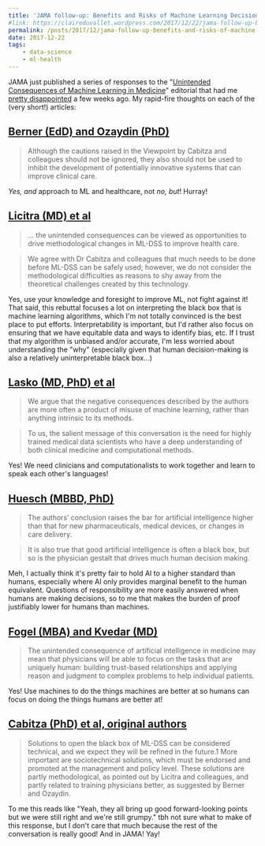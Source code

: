 ```yaml
---
title: 'JAMA follow-up: Benefits and Risks of Machine Learning Decision Support Systems'
#link: https://claireduvallet.wordpress.com/2017/12/22/jama-follow-up-benefits-and-risks-of-machine-learning-decision-support-systems/
permalink: /posts/2017/12/jama-follow-up-benefits-and-risks-of-machine-learning-decision-support-systems
date: 2017-12-22
tags:
    - data-science
    - ml-health
---
```



JAMA just published a series of responses to the "[Unintended Consequences of Machine Learning in Medicine](https://jamanetwork.com/journals/jama/fullarticle/2645762)" editorial that had me [pretty disappointed](https://claireduvallet.wordpress.com/2017/08/30/robots-arent-taking-doctors-jobs-and-its-okay-to-be-worried-they-might/) a few weeks ago. My rapid-fire thoughts on each of the (very short!) articles:  

## [Berner (EdD) and Ozaydin (PhD)](https://jamanetwork.com/journals/jama/fullarticle/2666494)

> Although the cautions raised in the Viewpoint by Cabitza and colleagues should not be ignored, they also should not be used to inhibit the development of potentially innovative systems that can improve clinical care.

_Yes, and_ approach to ML and healthcare, not _no, but_! Hurray!

## [Licitra (MD) et al](https://jamanetwork.com/journals/jama/fullarticle/2666496)

> ... the unintended consequences can be viewed as opportunities to drive methodological changes in ML-DSS to improve health care.

> We agree with Dr Cabitza and colleagues that much needs to be done before ML-DSS can be safely used; however, we do not consider the methodological difficulties as reasons to shy away from the theoretical challenges created by this technology.

Yes, use your knowledge and foresight to improve ML, not fight against it! That said, this rebuttal focuses a lot on interpreting the black box that is machine learning algorithms, which I'm not totally convinced is the best place to put efforts. Interpretability is important, but I'd rather also focus on ensuring that we have equitable data and ways to identify bias, etc. If I trust that my algorithm is unbiased and/or accurate, I'm less worried about understanding the "why" (especially given that human decision-making is also a relatively uninterpretable black box...)

## [Lasko (MD, PhD) et al](https://jamanetwork.com/journals/jama/fullarticle/2666495)

> We argue that the negative consequences described by the authors are more often a product of misuse of machine learning, rather than anything intrinsic to its methods.

> To us, the salient message of this conversation is the need for highly trained medical data scientists who have a deep understanding of both clinical medicine and computational methods.

Yes! We need clinicians and computationalists to work together and learn to speak each other's languages!

## [Huesch (MBBD, PhD)](https://jamanetwork.com/journals/jama/fullarticle/2666492)

> The authors’ conclusion raises the bar for artificial intelligence higher than that for new pharmaceuticals, medical devices, or changes in care delivery.

> It is also true that good artificial intelligence is often a black box, but so is the physician gestalt that drives much human decision making.

Meh, I actually think it's pretty fair to hold AI to a higher standard than humans, especially where AI only provides marginal benefit to the human equivalent. Questions of responsibility are more easily answered when humans are making decisions, so to me that makes the burden of proof justifiably lower for humans than machines.

## [Fogel (MBA) and Kvedar (MD)](https://jamanetwork.com/journals/jama/fullarticle/2666493)

> The unintended consequence of artificial intelligence in medicine may mean that physicians will be able to focus on the tasks that are uniquely human: building trust-based relationships and applying reason and judgment to complex problems to help individual patients.

Yes! Use machines to do the things machines are better at so humans can focus on doing the things humans are better at!

## [Cabitza (PhD) et al, original authors](https://jamanetwork.com/journals/jama/fullarticle/2666499)

> Solutions to open the black box of ML-DSS can be considered technical, and we expect they will be refined in the future.1 More important are sociotechnical solutions, which must be endorsed and promoted at the management and policy level. These solutions are partly methodological, as pointed out by Licitra and colleagues, and partly related to training physicians better, as suggested by Berner and Ozaydin.

To me this reads like "Yeah, they all bring up good forward-looking points but we were still right and we're still grumpy." tbh not sure what to make of this response, but I don't care that much because the rest of the conversation is really good! And in JAMA! Yay!
